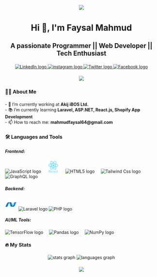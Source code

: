 <div align="center">
  <img height="150" src="https://tenor.com/PklS.gif" />
</div>

<h1 align="center">Hi 👋, I'm Faysal Mahmud</h1>
<h2 align="center">
  A passionate Programmer || Web Developer || Tech Enthusiast
</h2>

###

<div align="center">
  <a href="https://linkedin.com/in/faysalmahmud74" target="_blank">
    <img
      src="https://img.shields.io/static/v1?message=LinkedIn&logo=linkedin&label=&color=0077B5&logoColor=white&labelColor=&style=for-the-badge"
      height="25"
      alt="LinkedIn logo"
    />
  </a>
  <a href="https://www.instagram.com/faysalignity/" target="_blank">
    <img
      src="https://img.shields.io/static/v1?message=Instagram&logo=instagram&label=&color=E4405F&logoColor=white&labelColor=&style=for-the-badge"
      height="25"
      alt="instagram logo"
    />
  </a>
  <a href="https://twitter.com/faysalignity" target="_blank">
    <img
      src="https://img.shields.io/static/v1?message=Twitter&logo=twitter&label=&color=1DA1F2&logoColor=white&labelColor=&style=for-the-badge"
      height="25"
      alt="Twitter logo"
    />
  </a>
  <a href="https://fb.com/faysalmahmud74" target="_blank">
    <img
      src="https://img.shields.io/static/v1?message=Facebook&logo=facebook&label=&color=1877F2&logoColor=white&labelColor=&style=for-the-badge"
      height="25"
      alt="Facebook logo"
    />
  </a>
</div>

###

<div align="center">
  <img
    src="https://visitor-badge.laobi.icu/badge?page_id=faysalmahmud74.faysalmahmud74"
  />
</div>

###

<h3 align="left">👩‍💻 About Me</h3>

###

<p align="left">
  - 🔭 I’m currently working at
  <b>Akij iBOS Ltd.</b><br />
  - 📚 I’m currently learning
  <b>Laravel, ASP.NET, React.js, Shopify App Development</b><br />
  - 📫 How to reach me: <b>mahmudfaysal64@gmail.com</b>
</p>

###

<h3 align="left">🛠 Languages and Tools</h3>

###

<h5 align="left">Frontend:</h5>

###

<div align="left">
  <img
    src="https://cdn.jsdelivr.net/gh/devicons/devicon/icons/javascript/javascript-original.svg"
    height="40"
    alt="JavaScript logo"
  />
  <img width="12" />
  <img
    src="https://raw.githubusercontent.com/devicons/devicon/master/icons/react/react-original-wordmark.svg"
    height="40"
    alt="React logo"
  />
  <img width="12" />
  <img
    src="https://cdn.jsdelivr.net/gh/devicons/devicon/icons/html5/html5-original.svg"
    height="40"
    alt="HTML5 logo"
  />
  <img width="12" />
  <img
    src="https://www.svgrepo.com/show/374118/tailwind.svg"
    height="40"
    alt="Tailwind Css logo"
  />
  <img width="12" />
  <img
    src="https://cdn.jsdelivr.net/gh/devicons/devicon/icons/graphql/graphql-plain.svg"
    height="40"
    alt="GraphQL logo"
  />
</div>

###

<h5 align="left">Backend:</h5>

<div align="left">
  <img
    src="https://raw.githubusercontent.com/devicons/devicon/master/icons/dot-net/dot-net-original.svg"
    height="40"
    alt="ASP.NET logo"
  />
  <img
    src="https://cdn.worldvectorlogo.com/logos/laravel-2.svg"
    height="40"
    alt="Laravel logo"
  />
  <img
    src="https://cdn.jsdelivr.net/gh/devicons/devicon/icons/php/php-original.svg"
    height="40"
    alt="PHP logo"
  />
  <img width="12" />
  <img width="12" />
</div>

<h5 align="left">AI/ML Tools:</h5>

###

<div align="left">
  <img
    src="https://cdn.jsdelivr.net/gh/devicons/devicon/icons/tensorflow/tensorflow-original.svg"
    height="40"
    alt="TensorFlow logo"
  />
  <img width="12" />
  <img
    src="https://cdn.jsdelivr.net/gh/devicons/devicon/icons/pandas/pandas-original.svg"
    height="40"
    alt="Pandas logo"
  />
  <img width="12" />
  <img
    src="https://cdn.jsdelivr.net/gh/devicons/devicon/icons/numpy/numpy-original.svg"
    height="40"
    alt="NumPy logo"
  />
  <img width="12" />
</div>

###

<h3 align="left">🔥 My Stats</h3>

###

<div align="center">
  <img
    src="https://github-readme-stats.vercel.app/api?username=faysalmahmud74&hide_title=false&hide_rank=false&show_icons=true&include_all_commits=true&count_private=true&disable_animations=false&theme=dracula&locale=en&hide_border=false"
    height="150"
    alt="stats graph"
  />
  <img
    src="https://github-readme-stats.vercel.app/api/top-langs?username=faysalmahmud74&locale=en&hide_title=false&layout=compact&card_width=320&langs_count=5&theme=dracula&hide_border=false"
    height="150"
    alt="languages graph"
  />

  ###
  ![](https://github-readme-streak-stats.herokuapp.com/?user=faysalmahmud74&theme=neon&hide_border=false)
</div>
